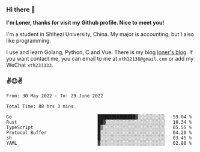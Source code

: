 ### Hi there 👋️

**I'm Loner, thanks for visit my Github profile. Nice to meet you!**

I'm a student in Shihezi University, China. My major is accounting, but I also like programming.

I use and learn Golang, Python, C and Vue. There is my blog [loner's blog](https://www.loner1024.top).  If you want contact me, you can email to me at `xth12138@gmail.com` or add my WeChat `xth233333`.

### ✌️😉✌️

<!--START_SECTION:waka-->

```text
From: 30 May 2022 - To: 29 June 2022

Total Time: 88 hrs 3 mins

Go                                ██████████████▓░░░░░░░░░░   59.04 %
Rust                              ██▓░░░░░░░░░░░░░░░░░░░░░░   10.34 %
TypeScript                        █▒░░░░░░░░░░░░░░░░░░░░░░░   05.55 %
Protocol Buffer                   █░░░░░░░░░░░░░░░░░░░░░░░░   04.20 %
sh                                █░░░░░░░░░░░░░░░░░░░░░░░░   03.45 %
YAML                              ▓░░░░░░░░░░░░░░░░░░░░░░░░   02.88 %
```

<!--END_SECTION:waka-->



